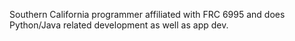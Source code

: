 Southern California programmer affiliated with FRC 6995 and does Python/Java related development as well as app dev.

<!---
hsumt/hsumt is a ✨ special ✨ repository because its `README.md` (this file) appears on your GitHub profile.
You can click the Preview link to take a look at your changes.
--->
